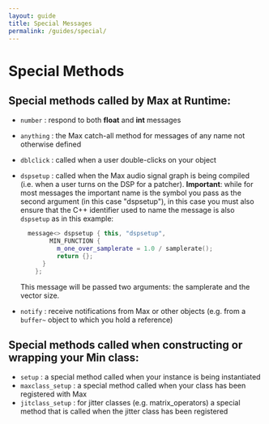 ```yaml
---
layout: guide
title: Special Messages
permalink: /guides/special/
---
```

# Special Methods

## Special methods called by Max at Runtime:

* `number` : respond to both **float** and **int** messages

* `anything` : the Max catch-all method for messages of any name not otherwise defined

* `dblclick` : called when a user double-clicks on your object

* `dspsetup` : called when the Max audio signal graph is being compiled (i.e. when a user turns on the DSP for a patcher). **Important**: while for most messages the important name is the symbol you pass as the second argument (in this case "dspsetup"), in this case you must also ensure that the C++ identifier used to name the message is also `dspsetup` as in this example:

  ```	c++
  	message<> dspsetup { this, "dspsetup", 
          MIN_FUNCTION {
  			m_one_over_samplerate = 1.0 / samplerate();
  			return {};
  		}
      };
  ```

  This message will be passed two arguments: the samplerate and the vector size.	

* `notify` : receive notifications from Max or other objects (e.g. from a `buffer~` object to which you hold a reference)


## Special methods called when constructing or wrapping your Min class:

* `setup` : a special method called when your instance is being instantiated
* `maxclass_setup` : a special method called when your class has been registered with Max
* `jitclass_setup` : for jitter classes (e.g. matrix_operators) a special method that is called when the jitter class has been registered


